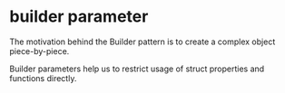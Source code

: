 # builder parameter

The motivation behind the Builder pattern is to create a complex object piece-by-piece.

Builder parameters help us to restrict usage of struct properties and functions directly.
